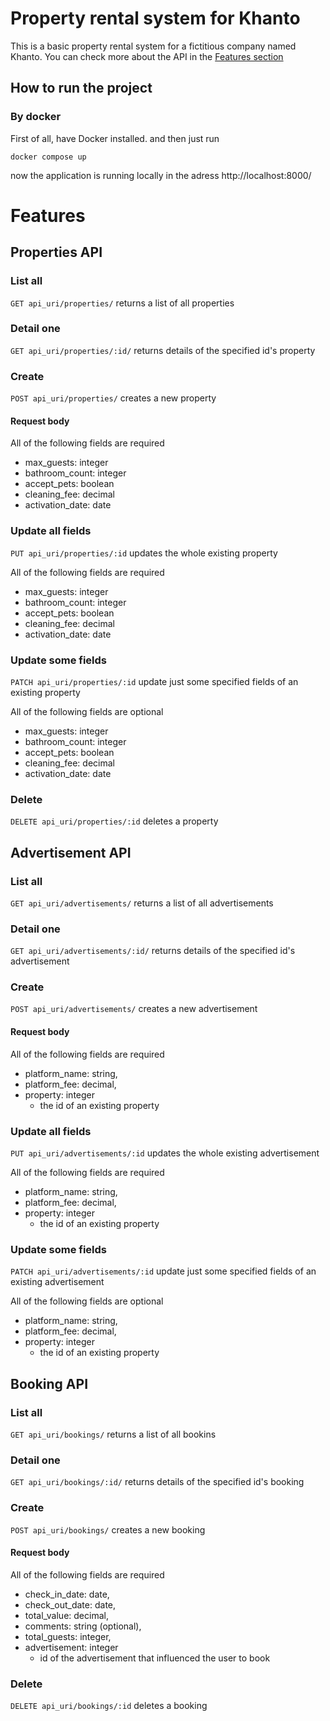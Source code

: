 # Property rental system for Khanto

This is a basic property rental system for a fictitious company named Khanto. You can check more about the API in the [Features section](#features)

## How to run the project

### By docker

First of all, have Docker installed.
and then just run

```shell
docker compose up
```

now the application is running locally in the adress http://localhost:8000/

# Features

## Properties API

### List all

`GET api_uri/properties/` returns a list of all properties

### Detail one

`GET api_uri/properties/:id/` returns details of the specified id's property

### Create

`POST api_uri/properties/` creates a new property

#### Request body

All of the following fields are required

- max_guests: integer
- bathroom_count: integer
- accept_pets: boolean
- cleaning_fee: decimal
- activation_date: date

### Update all fields

`PUT api_uri/properties/:id` updates the whole existing property

All of the following fields are required

- max_guests: integer
- bathroom_count: integer
- accept_pets: boolean
- cleaning_fee: decimal
- activation_date: date

### Update some fields

`PATCH api_uri/properties/:id` update just some specified fields of an existing property

All of the following fields are optional

- max_guests: integer
- bathroom_count: integer
- accept_pets: boolean
- cleaning_fee: decimal
- activation_date: date

### Delete

`DELETE api_uri/properties/:id` deletes a property

## Advertisement API

### List all

`GET api_uri/advertisements/` returns a list of all advertisements

### Detail one

`GET api_uri/advertisements/:id/` returns details of the specified id's advertisement

### Create

`POST api_uri/advertisements/` creates a new advertisement

#### Request body

All of the following fields are required

- platform_name: string,
- platform_fee: decimal,
- property: integer
  - the id of an existing property

### Update all fields

`PUT api_uri/advertisements/:id` updates the whole existing advertisement

All of the following fields are required

- platform_name: string,
- platform_fee: decimal,
- property: integer
  - the id of an existing property

### Update some fields

`PATCH api_uri/advertisements/:id` update just some specified fields of an existing advertisement

All of the following fields are optional

- platform_name: string,
- platform_fee: decimal,
- property: integer
  - the id of an existing property

## Booking API

### List all

`GET api_uri/bookings/` returns a list of all bookins

### Detail one

`GET api_uri/bookings/:id/` returns details of the specified id's booking

### Create

`POST api_uri/bookings/` creates a new booking

#### Request body

All of the following fields are required

- check_in_date: date,
- check_out_date: date,
- total_value: decimal,
- comments: string (optional),
- total_guests: integer,
- advertisement: integer
  - id of the advertisement that influenced the user to book

### Delete

`DELETE api_uri/bookings/:id` deletes a booking
